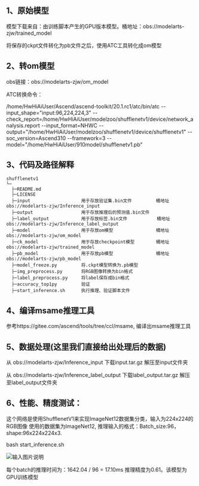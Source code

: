 ## 1、原始模型
模型下载来自：由训练脚本产生的GPU版本模型。桶地址：obs://modelarts-zjw/trained_model

将保存的ckpt文件转化为pb文件之后，使用ATC工具转化成om模型

## 2、转om模型
obs链接：obs://modelarts-zjw/om_model

ATC转换命令：

/home/HwHiAiUser/Ascend/ascend-toolkit/20.1.rc1/atc/bin/atc --input_shape="input:96,224,224,3" --check_report=/home/HwHiAiUser/modelzoo/shufflenetv1/device/network_analysis.report --input_format=NHWC --output="/home/HwHiAiUser/modelzoo/shufflenetv1/device/shufflenetv1" --soc_version=Ascend310 --framework=3 --model="/home/HwHiAiUser/910model/shufflenetv1.pb"
 

## 3、代码及路径解释

```
shufflenetv1
└─
  ├─README.md
  ├─LICENSE  
  ├─input                   用于存放验证集.bin文件         桶地址 obs://modelarts-zjw/Inference_input 
  ├─output                  用于存放推理后的预测值.bin文件
  ├─label_output            用于存放标签.bin文件           桶地址 obs://modelarts-zjw/Inference_label_output
  ├─model                   用于存放om模型                桶地址 obs://modelarts-zjw/om_model
  ├─ck_model                用于存放checkpoint模型        桶地址 obs://modelarts-zjw/trained_model
  ├─pb_model                用于存放pb模型                桶地址 obs://modelarts-zjw/pb_model
  ├─model_freeze.py         将.ckpt模型转换为.pb模型
  ├─img_preprocess.py       将RGB图像转换为bin格式
  ├─label_preprocess.py     将label保存成bin格式
  ├─accuracy_top1py         验证
  ├─start_inference.sh      执行推理、验证脚本文件
```


## 4、编译msame推理工具
参考https://gitee.com/ascend/tools/tree/ccl/msame, 编译出msame推理工具

## 5、数据处理(这里我们直接给出处理后的数据)

从 obs://modelarts-zjw/Inference_input 下载input.tar.gz 解压至input文件夹

从 obs://modelarts-zjw/Inference_label_output 下载label_output.tar.gz 解压至label_output文件夹


## 6、性能、精度测试：
这个网络是使用ShufflenetV1来实现ImageNet12数据集分类，输入为224x224的RGB图像
使用的数据集为ImageNet12, 推理输入的格式：Batch_size:96，shape:96x224x224x3.

bash start_inference.sh

![输入图片说明](https://images.gitee.com/uploads/images/2021/0112/113240_903ac216_8511959.png "屏幕截图.png")

每个batch的推理时间为：1642.04 / 96 = 17.10ms 推理精度为0.61。该模型为GPU训练模型